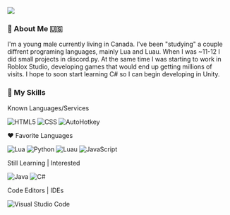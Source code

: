 ![](https:https://github.com/UppedX/UppedX/blob/main/README.md//komarev.com/ghpvc/?username=uppedx&color=006bed)

<h3>📝&nbsp;About Me 🇺🇸</h3>

I'm a young male currently living in Canada. I've been "studying" a couple diffrent programing languages, mainly Lua and Luau. When I was ~11-12 I did small projects in discord.py. At the same time I was starting to work in Roblox Studio, developing games that would end up getting millions of visits. I hope to soon start learning C# so I can begin developing in Unity.

<h3>🚀&nbsp;My Skills </h3>

Known Languages/Services

  ![HTML5](https://img.shields.io/badge/-HTML5-333333?style=flat&logo=HTML5)
  ![CSS](https://img.shields.io/badge/-CSS-333333?style=flat&logo=CSS3&logoColor=1572B6)
  ![AutoHotkey](https://img.shields.io/badge/-AutoHotkey-333333?style=flat&logo=autohotkey&logoColor=brightgreen)

❤ Favorite Languages

  ![Lua](https://img.shields.io/badge/-Lua-333333?style=flat&logo=lua)
  ![Python](https://img.shields.io/badge/-Python-333333?style=flat&logo=python)
  ![Luau](https://img.shields.io/badge/-Luau%20(Roblox)-333333?style=flat&logo=Roblox)
  ![JavaScript](https://img.shields.io/badge/-JavaScript-333333?style=flat&logo=javascript)


Still Learning | Interested

  ![Java](https://img.shields.io/badge/-Java-333333?style=flat&logo=java&logoColor=red)
  ![C#](https://img.shields.io/badge/-C++-333333?style=flat&logo=C%2B%2B&logoColor=00599C)

Code Editors | IDEs

  ![Visual Studio Code](https://img.shields.io/badge/-Visual%20Studio%20Code-333333?style=flat&logo=visual-studio-code&logoColor=007ACC)
